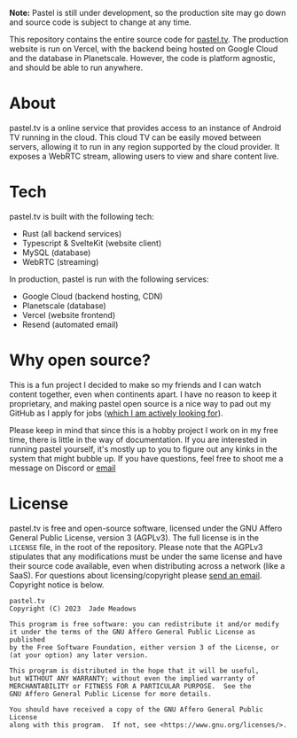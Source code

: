 **Note:** Pastel is still under development, so the production site may go down and source code is subject to change at any time.

This repository contains the entire source code for [pastel.tv](https://pastel.tv). The production website is run on Vercel, with the backend being hosted on Google Cloud and the database in Planetscale. However, the code is platform agnostic, and should be able to run anywhere.

# About
pastel.tv is a online service that provides access to an instance of Android TV running in the cloud. This cloud TV can be easily moved between servers, allowing it to run in any region supported by the cloud provider. It exposes a WebRTC stream, allowing users to view and share content live.

# Tech
pastel.tv is built with the following tech:
- Rust (all backend services)
- Typescript & SvelteKit (website client)
- MySQL (database)
- WebRTC (streaming)

In production, pastel is run with the following services:
- Google Cloud (backend hosting, CDN)
- Planetscale (database)
- Vercel (website frontend)
- Resend (automated email)

# Why open source?
This is a fun project I decided to make so my friends and I can watch content together, even when continents apart. I have no reason to keep it proprietary, and making pastel open source is a nice way to pad out my GitHub as I apply for jobs ([which I am actively looking for](https://bremea.com)).

Please keep in mind that since this is a hobby project I work on in my free time, there is little in the way of documentation. If you are interested in running pastel yourself, it's mostly up to you to figure out any kinks in the system that might bubble up. If you have questions, feel free to shoot me a message on Discord or [email](mailto:jade@bremea.com)

# License
pastel.tv is free and open-source software, licensed under the GNU Affero General Public License, version 3 (AGPLv3). The full license is in the `LICENSE` file, in the root of the repository. Please note that the AGPLv3 stipulates that any modifications must be under the same license and have their source code available, even when distributing across a network (like a SaaS). For questions about licensing/copyright please [send an email](mailto:jade@bremea.com). Copyright notice is below.

```
pastel.tv
Copyright (C) 2023  Jade Meadows

This program is free software: you can redistribute it and/or modify
it under the terms of the GNU Affero General Public License as published
by the Free Software Foundation, either version 3 of the License, or
(at your option) any later version.

This program is distributed in the hope that it will be useful,
but WITHOUT ANY WARRANTY; without even the implied warranty of
MERCHANTABILITY or FITNESS FOR A PARTICULAR PURPOSE.  See the
GNU Affero General Public License for more details.

You should have received a copy of the GNU Affero General Public License
along with this program.  If not, see <https://www.gnu.org/licenses/>.
```
